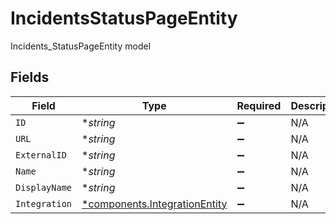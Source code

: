 # IncidentsStatusPageEntity

Incidents_StatusPageEntity model


## Fields

| Field                                                                         | Type                                                                          | Required                                                                      | Description                                                                   |
| ----------------------------------------------------------------------------- | ----------------------------------------------------------------------------- | ----------------------------------------------------------------------------- | ----------------------------------------------------------------------------- |
| `ID`                                                                          | **string*                                                                     | :heavy_minus_sign:                                                            | N/A                                                                           |
| `URL`                                                                         | **string*                                                                     | :heavy_minus_sign:                                                            | N/A                                                                           |
| `ExternalID`                                                                  | **string*                                                                     | :heavy_minus_sign:                                                            | N/A                                                                           |
| `Name`                                                                        | **string*                                                                     | :heavy_minus_sign:                                                            | N/A                                                                           |
| `DisplayName`                                                                 | **string*                                                                     | :heavy_minus_sign:                                                            | N/A                                                                           |
| `Integration`                                                                 | [*components.IntegrationEntity](../../models/components/integrationentity.md) | :heavy_minus_sign:                                                            | N/A                                                                           |